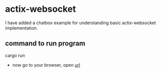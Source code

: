 # actix-websocket
I have added a chatbox example for understanding basic actix-websocket implementation.
## command to run program
cargo run
- now  go to your browser, open [url](http://127.0.0.1:8080/)